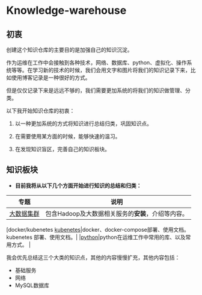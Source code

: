 # Knowledge-warehouse

## 初衷

创建这个知识仓库的主要目的是加强自己的知识沉淀。

作为运维在工作中会接触到各种技术，网络、数据库、python、虚拟化、操作系统等等。在学习新的技术的时候，我们会用文字和图片将我们的知识记录下来，比如使用博客记录是一种很好的方式。

但是仅仅记录下来是远远不够的，我们需要更加系统的将我们的知识做管理、分类。

以下我开始知识仓库的初衷：

1. 以一种更加系统的方式将知识进行总结归类，巩固知识点。

2. 在需要使用某方面的时候，能够快速的温习。

3. 在发现知识盲区，完善自己的知识板块。

## 知识板块

- **目前我将从以下几个方面开始进行知识的总结和归类：**


|专题		|说明			|
| ------ | ------------|
|[大数据集群](hadoopCluster/README.md)	|包含Hadoop及大数据相关服务的**安装**，介绍等内容。|
[docker/kubenetes
[kubenetes](k8s-docker/k8s/README.md)|docker、docker-compose部署、使用文档。kubenetes 部署、使用文档。|
|[python](python/README.md)|python在运维工作中常用的库、以及常用方式。 |



我会优先总结这三个大类的知识点，其他的内容慢慢扩充，其他内容包括：

- 基础服务
- 网络
- MySQL数据库





